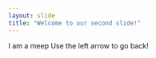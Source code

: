 ```yaml
---
layout: slide
title: "Welcome to our second slide!"
---
```

I am a meep
Use the left arrow to go back!
